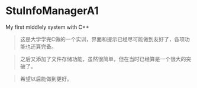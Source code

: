 # StuInfoManagerA1
My first middlely system with C++

>这是大学学完C做的一个实训，界面和提示已经尽可能做到友好了，各项功能也还算完备。

>之后又添加了文件存储功能，虽然很简单，但在当时已经算是一个很大的突破了。

>希望以后能做到更好。
